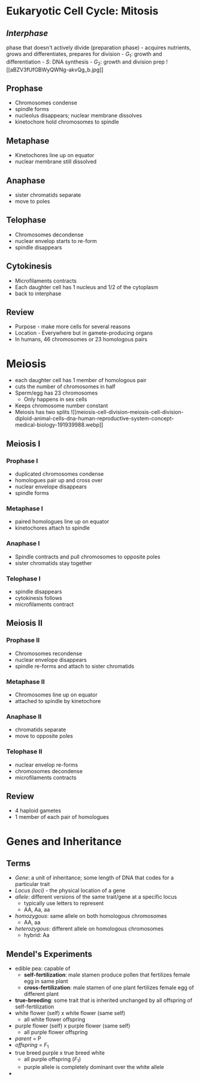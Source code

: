 # Eukaryotic Cell Cycle: **Mitosis**
## *Interphase*
phase that doesn't actively divide (preparation phase) 
	- acquires nutrients, grows and differentiates, prepares for division
	- $G_1$: growth and differentiation
	- $S$: DNA synthesis
	- $G_{2}$: growth and division prep
![[aBZV3fUfGBWyQWNg-akvQg_b.jpg]]
## Prophase
- Chromosomes condense
- spindle forms
- nucleolus disappears; nuclear membrane dissolves
- kinetochore hold chromosomes to spindle
## Metaphase
- Kinetochores line up on equator
- nuclear membrane still dissolved
## Anaphase
- sister chromatids separate
- move to poles
## Telophase 
- Chromosomes decondense
- nuclear envelop starts to re-form
- spindle disappears
## Cytokinesis 
- Microfilaments contracts
- Each daughter cell has 1 nucleus and 1/2 of the cytoplasm
- back to interphase 
## Review
- Purpose - make more cells for several reasons
- Location - Everywhere but in gamete-producing organs
- In humans, 46 chromosomes or 23 homologous pairs
# Meiosis 
- each daughter cell has 1 member of homologous pair
- cuts the number of chromosomes in half
- Sperm/egg has 23 chromosomes
	- Only happens in sex cells 
- Keeps chromosome number constant 
- Meiosis has two splits
![[meiosis-cell-division-meiosis-cell-division-diploid-animal-cells-dna-human-reproductive-system-concept-medical-biology-191939988.webp]]
## Meiosis I
### Prophase I
- duplicated chromosomes condense
- homologues pair up and cross over 
- nuclear envelope disappears
- spindle forms
### Metaphase I 
- paired homologues line up on equator
- kinetochores attach to spindle
### Anaphase I 
- Spindle contracts and pull chromosomes to opposite poles
- sister chromatids stay together
### Telophase I
- spindle disappears 
- cytokinesis follows
- microfilaments contract
## Meiosis II 
### Prophase II 
- Chromosomes recondense 
- nuclear envelope disappears 
- spindle re-forms and attach to sister chromatids
### Metaphase II 
- Chromosomes line up on equator
- attached to spindle by kinetochore 
### Anaphase II
- chromatids separate
- move to opposite poles 
### Telophase II 
- nuclear envelop re-forms
- chromosomes decondense 
- microfilaments contracts
## Review
- 4 haploid gametes
- 1 member of each pair of homologues 
# Genes and Inheritance 
## Terms 
- *Gene*: a unit of inheritance; some length of DNA that codes for a particular trait 
- *Locus (loci)* - the physical location of a gene
- *allele*: different versions of the same trait/gene at a specific locus
	- typically use letters  to represent
	- AA, Aa, aa 
- *homozygous*: same allele on both homologous chromosomes 
	- AA, aa
- *heterozygous*: different allele on homologous chromosomes
	- hybrid: Aa
## Mendel's Experiments
- edible pea: capable of 
	- **self-fertilization**: male stamen produce pollen that fertilizes female egg in same plant
	- **cross-fertilization**: male stamen of one plant fertilizes female egg of different plant
- **true-breeding**: some trait that is inherited unchanged by all offspring of self-fertilization 
- white flower (self) x white flower (same self) 
	- all white flower offspring
- purple flower (self) x purple flower (same self)
	- all purple flower offspring
- *parent* = P
- *offspring* = $F_{1}$ 
- true breed purple x true breed white
	- all purple offspring ($F_{1}$)
	- purple allele is completely dominant over the white allele
- 